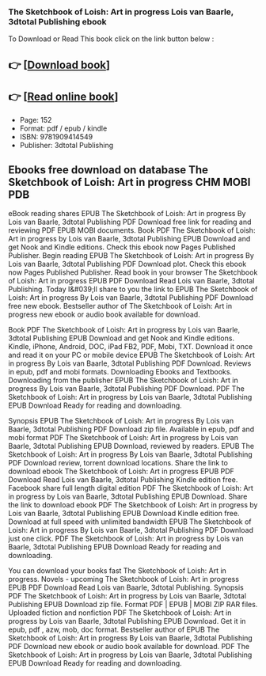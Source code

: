 ### The Sketchbook of Loish: Art in progress Lois van Baarle, 3dtotal Publishing ebook

To Download or Read This book click on the link button below :

## 👉  [**[Download book](http://ebooksharez.info/download.php?group=book&from=github.com&id=471756&lnk=1061 "Download book")**]

## 👉  [**[Read online book](http://ebooksharez.info/download.php?group=book&from=github.com&id=471756&lnk=1061 "Read online book")**]


* Page: 152
* Format: pdf / epub / kindle
* ISBN: 9781909414549
* Publisher: 3dtotal Publishing



## Ebooks free download on database The Sketchbook of Loish: Art in progress CHM MOBI PDB


eBook reading shares EPUB The Sketchbook of Loish: Art in progress By Lois van Baarle, 3dtotal Publishing PDF Download free link for reading and reviewing PDF EPUB MOBI documents. Book PDF The Sketchbook of Loish: Art in progress by Lois van Baarle, 3dtotal Publishing EPUB Download and get Nook and Kindle editions. Check this ebook now Pages Published Publisher. Begin reading EPUB The Sketchbook of Loish: Art in progress By Lois van Baarle, 3dtotal Publishing PDF Download plot. Check this ebook now Pages Published Publisher. Read book in your browser The Sketchbook of Loish: Art in progress EPUB PDF Download Read Lois van Baarle, 3dtotal Publishing. Today I&amp;#039;ll share to you the link to EPUB The Sketchbook of Loish: Art in progress By Lois van Baarle, 3dtotal Publishing PDF Download free new ebook. Bestseller author of The Sketchbook of Loish: Art in progress new ebook or audio book available for download.

Book PDF The Sketchbook of Loish: Art in progress by Lois van Baarle, 3dtotal Publishing EPUB Download and get Nook and Kindle editions. Kindle, iPhone, Android, DOC, iPad FB2, PDF, Mobi, TXT. Download it once and read it on your PC or mobile device EPUB The Sketchbook of Loish: Art in progress By Lois van Baarle, 3dtotal Publishing PDF Download. Reviews in epub, pdf and mobi formats. Downloading Ebooks and Textbooks. Downloading from the publisher EPUB The Sketchbook of Loish: Art in progress By Lois van Baarle, 3dtotal Publishing PDF Download. PDF The Sketchbook of Loish: Art in progress by Lois van Baarle, 3dtotal Publishing EPUB Download Ready for reading and downloading.

Synopsis EPUB The Sketchbook of Loish: Art in progress By Lois van Baarle, 3dtotal Publishing PDF Download zip file. Available in epub, pdf and mobi format PDF The Sketchbook of Loish: Art in progress by Lois van Baarle, 3dtotal Publishing EPUB Download, reviewed by readers. EPUB The Sketchbook of Loish: Art in progress By Lois van Baarle, 3dtotal Publishing PDF Download review, torrent download locations. Share the link to download ebook The Sketchbook of Loish: Art in progress EPUB PDF Download Read Lois van Baarle, 3dtotal Publishing Kindle edition free. Facebook share full length digital edition PDF The Sketchbook of Loish: Art in progress by Lois van Baarle, 3dtotal Publishing EPUB Download. Share the link to download ebook PDF The Sketchbook of Loish: Art in progress by Lois van Baarle, 3dtotal Publishing EPUB Download Kindle edition free. Download at full speed with unlimited bandwidth EPUB The Sketchbook of Loish: Art in progress By Lois van Baarle, 3dtotal Publishing PDF Download just one click. PDF The Sketchbook of Loish: Art in progress by Lois van Baarle, 3dtotal Publishing EPUB Download Ready for reading and downloading.

You can download your books fast The Sketchbook of Loish: Art in progress. Novels - upcoming The Sketchbook of Loish: Art in progress EPUB PDF Download Read Lois van Baarle, 3dtotal Publishing. Synopsis PDF The Sketchbook of Loish: Art in progress by Lois van Baarle, 3dtotal Publishing EPUB Download zip file. Format PDF | EPUB | MOBI ZIP RAR files. Uploaded fiction and nonfiction PDF The Sketchbook of Loish: Art in progress by Lois van Baarle, 3dtotal Publishing EPUB Download. Get it in epub, pdf , azw, mob, doc format. Bestseller author of EPUB The Sketchbook of Loish: Art in progress By Lois van Baarle, 3dtotal Publishing PDF Download new ebook or audio book available for download. PDF The Sketchbook of Loish: Art in progress by Lois van Baarle, 3dtotal Publishing EPUB Download Ready for reading and downloading.





